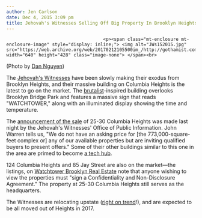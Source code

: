 ```yaml
---
author: Jen Carlson
date: Dec 4, 2015 3:09 pm
title: Jehovah's Witnesses Selling Off Big Property In Brooklyn Heights
---
```


	
										<p><span class="mt-enclosure mt-enclosure-image" style="display: inline;"> <img alt="JWs152015.jpg" src="https://web.archive.org/web/20170212105500im_/http://gothamist.com/attachments/arts_jen/JWs152015.jpg" width="640" height="428" class="image-none"> </span><br>
<span class="photo_caption">(Photo by <a href="https://web.archive.org/web/20170212105500/https://www.flickr.com/photos/zokuga/7532931218">Dan Nguyen</a>)</span></p>

<p>The <a href="https://web.archive.org/web/20170212105500/http://gothamist.com/tags/jehovahswitnesses">Jehovah&apos;s Witnesses</a> have been slowly making their exodus from Brooklyn Heights, and their massive building on Columbia Heights is the latest to go on the market. The <a href="https://web.archive.org/web/20170212105500/https://en.wikipedia.org/wiki/Brutalist_architecture">brutalist</a>-inspired building overlooks Brooklyn Bridge Park and features a massive sign that reads &quot;WATCHTOWER,&quot; along with an illuminated display showing the time and temperature.</p>

<p>The <a href="https://web.archive.org/web/20170212105500/http://www.brooklyneagle.com/articles/2015/12/3/breaking-news-jehovahs-witnesses-put-brooklyn-heights-headquarters-sale">announcement of the sale</a> of 25-30 Columbia Heights was made last night by the Jehovah&apos;s Witnesses&apos; Office of Public Information. John Warren tells us, &quot;We do not have an asking price for [the 773,000-square-feet complex or] any of our available properties but are inviting qualified buyers to present offers.&quot; Some of their other buildings similar to this one in the area are primed to become <a href="https://web.archive.org/web/20170212105500/http://gothamist.com/2014/05/01/dumbo_heights.php">a tech hub</a>.</p>

<p>124 Columbia Heights and 85 Jay Street are also on the market&#x2014;the listings, on <a href="https://web.archive.org/web/20170212105500/https://www.watchtowerbrooklynrealestate.com/">Watchtower Brooklyn Real Estate</a> note that anyone wishing to view the properties must &quot;sign a Confidentiality and Non-Disclosure Agreement.&quot; The property at 25-30 Columbia Heights still serves as the headquarters.</p>

<p>The Witnesses are relocating upstate (<a href="https://web.archive.org/web/20170212105500/http://gothamist.com/2015/11/01/brunch_hate_reads_brooklyn_burbs.php">right on trend</a>!), and are expected to be all moved out of Heights in 2017.</p>					
										
									
				